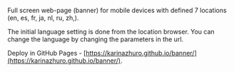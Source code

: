 Full screen web-page (banner) for mobile devices with defined 7 locations (en, es, fr, ja, nl, ru, zh,). 

The initial language setting is done from the location browser. You can change the language by changing the parameters in the url.

Deploy in GitHub Pages - [https://karinazhuro.github.io/banner/](https://karinazhuro.github.io/banner/).